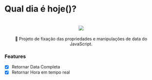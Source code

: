# Qual dia é hoje()?

<h1 align="center">
 <img src="https://img.shields.io/static/v1?label=Feito%20com&message=JavaScript&color=7159c1&style=for-the-badge&logo=ghost"/>
</h1>
<p align="center">🚀 Projeto de fixação das propriedades e manipulações de data do JavaScript.

### Features

- [x] Retornar Data Completa
- [x] Retornar Hora em tempo real
